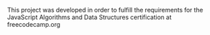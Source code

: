 This project was developed in order to fulfill the requirements for the JavaScript Algorithms and Data Structures certification at freecodecamp.org
